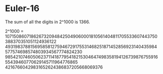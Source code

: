# Euler-16

The sum of all the digits in 2^1000 is 1366.

2^1000 = 1071508607186267320948425049060001810561404811705533607443750388370351051124936122
4931983788156958581275946729175531468251871452856923140435984577574698574803934567774824230
9854210746050623711418779541821530464749835819412673987675591655439460770629145711964776865
42167660429831652624386837205668069376
